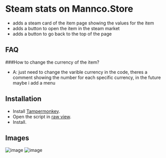 # Steam stats on Mannco.Store
- adds a steam card of the item page showing the values for the item
- adds a button to open the item in the steam market
- adds a button to go back to the top of the page

## FAQ
###How to change the currency of the item?
- A: just need to change the varible currency in the code, theres a comment showing the number for each specific currency, in the future maybe i add a menu

## Installation
- Install [Tampermonkey](https://www.tampermonkey.net/). 
- Open the script in [raw view](https://github.com/LucasHenriqueDiniz/Steam-stats-for-Mannco.Store/raw/main/Steam%20stats%20for%20Mannco.Store.user.js).
- Install.

## Images
![image](https://user-images.githubusercontent.com/63087780/226512223-679cf2ce-e98d-4e5f-bf95-a9c57aaccb58.png)
![image](https://user-images.githubusercontent.com/63087780/226512254-b07e4f82-e4ef-4438-a24c-2b08e8ec41c4.png)

